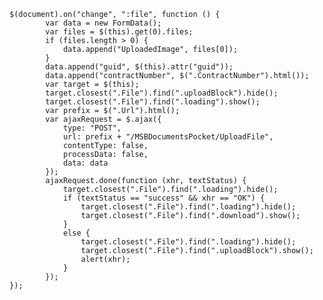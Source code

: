     $(document).on("change", ":file", function () {
            var data = new FormData();
            var files = $(this).get(0).files;
            if (files.length > 0) {
                data.append("UploadedImage", files[0]);
            }
            data.append("guid", $(this).attr("guid"));
            data.append("contractNumber", $(".ContractNumber").html());
            var target = $(this);
            target.closest(".File").find(".uploadBlock").hide();
            target.closest(".File").find(".loading").show();
            var prefix = $(".Url").html();
            var ajaxRequest = $.ajax({
                type: "POST",
                url: prefix + "/MSBDocumentsPocket/UploadFile",
                contentType: false,
                processData: false,
                data: data
            });
            ajaxRequest.done(function (xhr, textStatus) {
                target.closest(".File").find(".loading").hide();
                if (textStatus == "success" && xhr == "OK") {
                    target.closest(".File").find(".loading").hide();
                    target.closest(".File").find(".download").show();
                }
                else {
                    target.closest(".File").find(".loading").hide();
                    target.closest(".File").find(".uploadBlock").show();
                    alert(xhr);
                }
            });
    });
